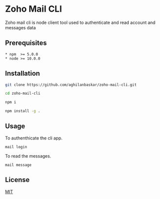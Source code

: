 # Zoho Mail CLI

Zoho mail cli is node client tool used to authenticate and read account and messages data

## Prerequisites
    * npm  >= 5.0.0
    * node >= 10.0.0

## Installation


```bash
git clone https://github.com/aghilanbaskar/zoho-mail-cli.git

cd zoho-mail-cli

npm i

npm install -g .

```

## Usage

To authenthicate the cli app.
```cli
mail login
```
To read the messages.
```cli
mail message
```

## License
[MIT](https://choosealicense.com/licenses/mit/)